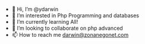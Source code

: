 - 👋 Hi, I’m @ydarwin
- 👀 I’m interested in Php Programming and databases
- 🌱 I’m currently learning All!
- 💞️ I’m looking to collaborate on php advanced
- 📫 How to reach me darwin@zonanegonet.com

<!---
ydarwin/ydarwin is a ✨ special ✨ repository because its `README.md` (this file) appears on your GitHub profile.
You can click the Preview link to take a look at your changes.
--->
